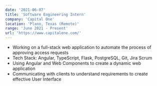 ```yaml
---
date: '2021-06-07'
title: 'Software Engineering Intern'
company: 'Capital One'
location: 'Plano, Texas (Remote)'
range: 'June 2021 - Present'
url: 'https://www.capitalone.com/'
---
```


- Working on a full-stack web application to automate the process of approving access requests
- Tech Stack: Angular, TypeScript, Flask, PostgreSQL, Git, Jira Scrum
- Using Angular and Web Components to create a dynamic web application
- Communicating with clients to understand requirements to create effective User Interface
